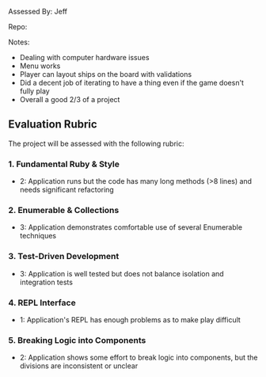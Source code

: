 Assessed By: Jeff

Repo:

Notes:

* Dealing with computer hardware issues
* Menu works
* Player can layout ships on the board with validations
* Did a decent job of iterating to have a thing even if the game doesn't fully play
* Overall a good 2/3 of a project

## Evaluation Rubric

The project will be assessed with the following rubric:

### 1. Fundamental Ruby & Style

* 2:  Application runs but the code has many long methods (>8 lines) and needs significant refactoring

### 2. Enumerable & Collections

* 3: Application demonstrates comfortable use of several Enumerable techniques

### 3. Test-Driven Development

* 3: Application is well tested but does not balance isolation and integration tests

### 4. REPL Interface

* 1: Application's REPL has enough problems as to make play difficult

### 5. Breaking Logic into Components

* 2: Application shows some effort to break logic into components, but the divisions are inconsistent or unclear
